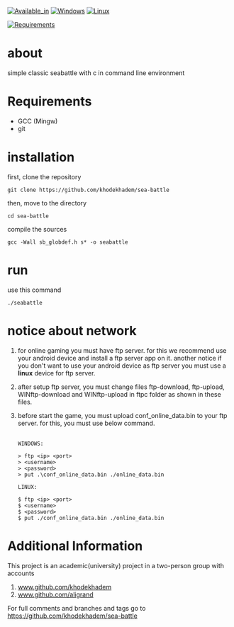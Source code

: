 
[![Available_in](https://img.shields.io/badge/-Available%20in-555)]()
[![Windows](https://img.shields.io/badge/-WINDOWS-blue)](https://www.microsoft.com/en-us/windows)
[![Linux](https://img.shields.io/badge/-LINUX-blue)]()



[![Requirements](https://img.shields.io/badge/Requirements-gcc%20%2F%20git-blue)]()



# about
simple classic seabattle with c in command line environment

# Requirements
* GCC (Mingw)
* git

# installation
first, clone the repository

    git clone https://github.com/khodekhadem/sea-battle

then, move to the directory

    cd sea-battle

compile the sources

    gcc -Wall sb_globdef.h s* -o seabattle

# run
use this command

    ./seabattle

# notice about network
1. for online gaming you must have ftp server. for this we recommend use your android device and install a ftp server app
on it. another notice if you don't want to use your android device as ftp server you must use a __linux__
device for ftp server.
2. after setup ftp server, you must change files ftp-download, ftp-upload, WINftp-download and WINftp-upload in ftpc folder as shown in these files.
3. before start the game, you must upload conf_online_data.bin to your ftp server. for this, you must use below command.<br><br>
    
    ```
   WINDOWS:
   
   > ftp <ip> <port>
   > <username>
   > <password>
   > put .\conf_online_data.bin ./online_data.bin
   ```
   ```
   LINUX:
   
   $ ftp <ip> <port>
   $ <username>
   $ <password>
   $ put ./conf_online_data.bin ./online_data.bin
   ```
   
# Additional Information
This project is an academic(university) project in a two-person group with accounts
1. www.github.com/khodekhadem
2. www.github.com/aligrand

For full comments and branches and tags go to https://github.com/khodekhadem/sea-battle


